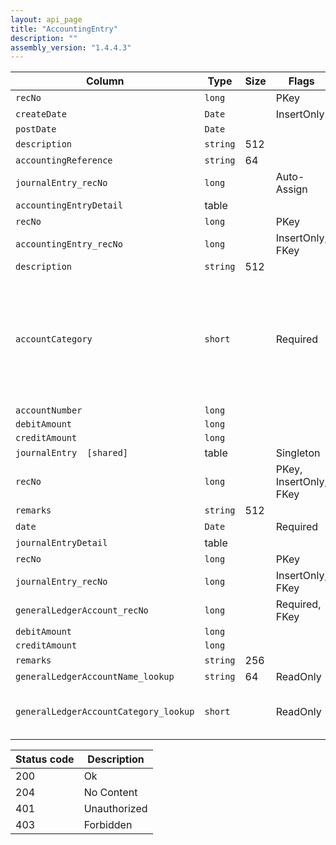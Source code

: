 ```yaml
---
layout: api_page
title: "AccountingEntry"
description: ""
assembly_version: "1.4.4.3"
---
```




| Column | Type | Size | Flags | Table | Description |
| ------ | ---- | ---- | ----- | ----- | ----------- |
| `recNo` | `long` |  | PKey | `accountingEntry` | 
| `createDate` | `Date` |  | InsertOnly | `accountingEntry` | 
| `postDate` | `Date` |  |  | `accountingEntry` | 
| `description` | `string` | 512 |  | `accountingEntry` | 
| `accountingReference` | `string` | 64 |  | `accountingEntry` | 
| `journalEntry_recNo` | `long` |  | Auto-Assign | `accountingEntry` | 
| `accountingEntryDetail ` | table |  |  | `accountingEntry` | 
| `recNo` | `long` |  | PKey | `accountingEntryDetail` | 
| `accountingEntry_recNo` | `long` |  | InsertOnly, FKey | `accountingEntryDetail` | 
| `description` | `string` | 512 |  | `accountingEntryDetail` | 
| `accountCategory` | `short` |  | Required | `accountingEntryDetail` | None = 0, SupplierBalances = 2, UndepositedFunds = 3, CCProcessingBalances = 5, AgencyCCBalances = 6, BankAccount = 7, Sales = 8, CostOfSales = 9, RetainedEarnings = 10, Other = 99
| `accountNumber` | `long` |  |  | `accountingEntryDetail` | 
| `debitAmount` | `long` |  |  | `accountingEntryDetail` | 
| `creditAmount` | `long` |  |  | `accountingEntryDetail` | 
| `journalEntry  [shared]` | table |  | Singleton | `accountingEntry` | 
| `recNo` | `long` |  | PKey, InsertOnly, FKey | `journalEntry` | 
| `remarks` | `string` | 512 |  | `journalEntry` | 
| `date` | `Date` |  | Required | `journalEntry` | 
| `journalEntryDetail ` | table |  |  | `journalEntry` | 
| `recNo` | `long` |  | PKey | `journalEntryDetail` | 
| `journalEntry_recNo` | `long` |  | InsertOnly, FKey | `journalEntryDetail` | 
| `generalLedgerAccount_recNo` | `long` |  | Required, FKey | `journalEntryDetail` | 
| `debitAmount` | `long` |  |  | `journalEntryDetail` | 
| `creditAmount` | `long` |  |  | `journalEntryDetail` | 
| `remarks` | `string` | 256 |  | `journalEntryDetail` | 
| `generalLedgerAccountName_lookup` | `string` | 64 | ReadOnly | `journalEntryDetail` | 
| `generalLedgerAccountCategory_lookup` | `short` |  | ReadOnly | `journalEntryDetail` | Assets = 1, Liabilities = 2, Capital = 3, Sales = 4, CostOfSales = 5, Expenses = 6

| Status code | Description |
| ----------- | ----------- |
| 200 | Ok |
| 204 | No Content |
| 401 | Unauthorized |
| 403 | Forbidden |


